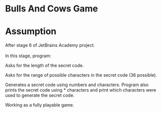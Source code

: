# Bulls And Cows Game

# Assumption

After stage 6 of JetBrains Academy project. \
\
In this stage, program:

Asks for the length of the secret code.

Asks for the range of possible characters in the secret code (36 possible).

Generates a secret code using numbers and characters. Program also prints the secret code using * characters and print which characters were used to generate the secret code.

Working as a fully playable game.
